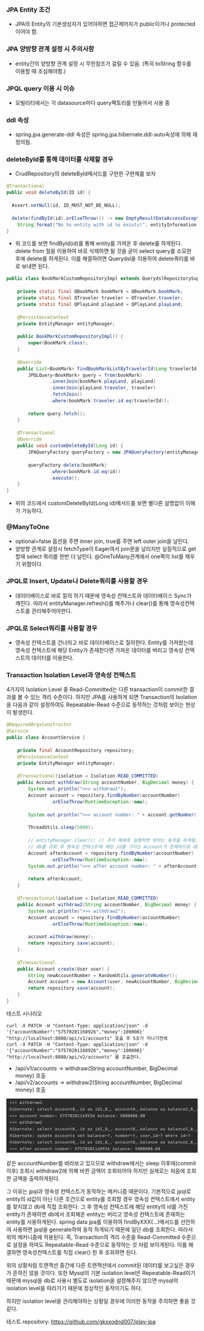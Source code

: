 ### JPA Entity 조건
- JPA의 Entity의 기본생성자가 있어야하면 접근제어자가 public이거나 protected이어야 함.

### JPA 양방향 관계 설정 시 주의사항
- entity간의 양방향 관계 설정 시 무한참조가 걸릴 수 있음. (특히 toString 함수를 이용할 때 조심해야함.)

### JPQL query 이용 시 이슈
- 모빌리티에서는 각 datasource마다 query팩토리를 만들어서 사용 중

### ddl 속성
- spring.jpa.generate-ddl 속성은 spring.jpa.hibernate.ddl-auto속성에 의해 재정의됨.

### deleteById를 통해 데이터를 삭제할 경우
- CrudRepository의 deleteById메서드를 구현한 구현체를 보자
```java
@Transactional
public void deleteById(ID id) {

  Assert.notNull(id, ID_MUST_NOT_BE_NULL);

  delete(findById(id).orElseThrow(() -> new EmptyResultDataAccessException(
    String.format("No %s entity with id %s exists!", entityInformation.getJavaType(), id), 1)));
}
```
- 위 코드를 보면 findById(id)를 통해 entity를 가져온 후 delete를 하게된다. delete from 절을 이용하여 바로 삭제하면 될 것을 굳이 select query를 소모한 후에 delete를 하게된다. 이를 해결하려면 Querydsl을 이용하여 delete쿼리를 바로 보내면 된다.
```java
public class BookMarkCustomRepositoryImpl extends QuerydslRepositorySupport implements BookMarkCustomRepository {

    private static final QBookMark bookMark = QBookMark.bookMark;
    private static final QTraveler traveler = QTraveler.traveler;
    private static final QPlayLand playLand = QPlayLand.playLand;

    @PersistenceContext
    private EntityManager entityManager;

    public BookMarkCustomRepositoryImpl() {
        super(BookMark.class);
    }

    @Override
    public List<BookMark> findBookMarkListByTravelerId(Long travelerId) {
        JPQLQuery<BookMark> query = from(bookMark)
                .innerJoin(bookMark.playLand, playLand)
                .innerJoin(playLand.traveler, traveler)
                .fetchJoin()
                .where(bookMark.traveler.id.eq(travelerId));

        return query.fetch();
    }

    @Transactional
    @Override
    public void customDeleteById(Long id) {
        JPAQueryFactory queryFactory = new JPAQueryFactory(entityManager);

        queryFactory.delete(bookMark)
                .where(bookMark.id.eq(id))
                .execute();
    }
}
```
- 위의 코드에서 customDeleteById(Long id)메서드를 보면 별다른 설명없이 이해가 가능하다.

### @ManyToOne
- optional=false 옵션을 주면 inner join, true를 주면 left outer join을 날린다.
- 양방향 관계로 설정시 fetchType이 Eager여서 join문을 날리지만 실질적으로 get할때 select 쿼리를 한번 더 날린다. @OneToMany관계에서 one쪽의 list를 채우기 위함이다.

### JPQL로 Insert, Update나 Delete쿼리를 사용할 경우
- 데이터베이스로 바로 질의 하기 때문에 영속성 컨텍스트와 데이터베이스 Sync가 깨진다. 따라서 entityManager.refresh()를 해주거나 clear()를 통해 영속성컨텍스트를 관리해주어야한다.

### JPQL로 Select쿼리를 사용할 경우
- 영속성 컨텍스트를 건너띄고 바로 데이터베이스로 질의한다. Entity를 가져왔는데 영속성 컨텍스트에 해당 Entity가 존재한다면 가져온 데이터를 버리고 영속성 컨텍스트의 데이터를 이용한다.

### Transaction Isolation Level과 영속성 컨텍스트

4가지의 Isolation Level 중 Read-Committed는 다른 transaction이 commit한 결과를 볼 수 있는 격리 수준이다.
하지만 JPA를 사용하게 되면 Transaction의 Isolation을 다음과 같이 설정하여도 Repeatable-Read 수준으로 동작하는 것처럼 보이는 현상이 발생한다.

```java
@RequiredArgsConstructor
@Service
public class AccountService {

    private final AccountRepository repository;
    @PersistenceContext
    private EntityManager entityManager;

    @Transactional(isolation = Isolation.READ_COMMITTED)
    public Account withdraw(String accountNumber, BigDecimal money) {
        System.out.println(">>> withdraw1");
        Account account = repository.findByNumber(accountNumber)
                .orElseThrow(RuntimeException::new);

        System.out.println(">>> account number: " + account.getNumber() + " balance: " + account.getBalance());

        ThreadUtils.sleep(5000);

        // entityManager.clear(); // 주석 해제후 실행하면 원하는 동작을 하게됨.
        // db를 조회 후 영속성 컨텍스트에 해당 id를 가지는 Account가 존재하므로 db에서 조회한 값은 버리고 영속성 컨텍스트에 있는 entity를 사용
        Account afterAccount = repository.findByNumber(accountNumber)
                .orElseThrow(RuntimeException::new);
        System.out.println(">>> after account number: " + afterAccount.getNumber() + " balance: " + afterAccount.getBalance());

        return afterAccount;
    }

    @Transactional(isolation = Isolation.READ_COMMITTED)
    public Account withdraw2(String accountNumber, BigDecimal money) {
        System.out.println(">>> withdraw2");
        Account account = repository.findByNumber(accountNumber)
                .orElseThrow(RuntimeException::new);

        account.withdraw(money);
        return repository.save(account);
    }

    @Transactional
    public Account create(User user) {
        String newAccountNumber = RandomUtils.generateNumber();
        Account account = new Account(user, newAccountNumber, BigDecimal.ZERO);
        return repository.save(account);
    }
}
```

테스트 시나리오

```
curl -X PATCH -H "Content-Type: application/json" -d '{"accountNumber":"57570201168926","money":100000}' "http://localhost:8080/api/v1/accounts" 호출 후 5초가 지나기전에
curl -X PATCH -H "Content-Type: application/json" -d '{"accountNumber":"57570201168926","money":100000}' "http://localhost:8080/api/v2/accounts" 를 호출한다.
```

- /api/v1/accounts -> withdraw(String accountNumber, BigDecimal money) 호출
- /api/v2/accounts -> withdraw2(String accountNumber, BigDecimal money) 호출

![](assets/transaction-isolation.png)

같은 accountNumber를 바라보고 있으므로 withdraw에서는 sleep 이후에(commit 이후) 조회시 withdraw2에 의해 바뀐 금액이 조회되어야 하지만 실제로는 처음에 조회한 금액을 출력하게된다.

그 이유는 jpql과 영속성 컨텍스트가 동작하는 메커니즘 때문이다. 기본적으로 jpql로 entity의 id값이 아닌 다른 조건으로 entity를 조회할 경우 영속성 컨텍스트에서 entity를 찾지않고 db에 직접 조회한다. 그 후 영속성 컨텍스트에 해당 entity의 id를 가진 entity가 존재하면 db에서 조회해온 entity는 버리고 영속성 컨텍스트에 존재하는 entity를 사용하게된다. spring data jpa를 이용하여 findByXXX(...)메서드를 선언하여 사용하면 jpql을 generate하여 동작 하게되기 때문에 일단 db를 조회한다. 따라서 위의 메커니즘에 적용된다. 즉, Transaction의 격리 수준을 Read-Committed 수준으로 설정을 하여도 Repeatable-Read 수준으로 동작하는 것 처럼 보이게된다. 이를 해결하면 영속성컨텍스트를 직접 clear() 한 후 조회하면 된다.

위의 상황처럼 트랜잭션 중간에 다른 트랜잭션에서 commit된 데이터를 보고싶은 경우가 흔하진 않을 것이다. 또한 Mysql의 기본 isolation level은 Repeatable-Read이기 때문에 mysql을 db로 사용시 별도로 isolation을 설정해주지 않으면 mysql의 isolation level을 따라가기 때문에 정상적인 동작이기도 하다.

하지만 isolation level을 관리해야하는 상황일 경우에 이러한 동작을 주의하면 좋을 것 같다.

테스트 repository: https://github.com/gksxodnd007/play-jpa
